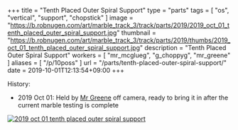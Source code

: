 +++
title = "Tenth Placed Outer Spiral Support"
type = "parts"
tags = [ "os", "vertical", "support", "chopstick" ]
image = "https://b.robnugen.com/art/marble_track_3/track/parts/2019/2019_oct_01_tenth_placed_outer_spiral_support.jpg"
thumbnail = "https://b.robnugen.com/art/marble_track_3/track/parts/2019/thumbs/2019_oct_01_tenth_placed_outer_spiral_support.jpg"
description = "Tenth Placed Outer Spiral Support"
workers = [
    "mr_mcglueg",
    "g_choppyg",
	"mr_greene"
]
aliases = [
    "/p/10poss"
]
url = "/parts/tenth-placed-outer-spiral-support/"
date = 2019-10-01T12:13:54+09:00
+++


History:

* 2019 Oct 01: Held by [Mr Greene](/workers/mr_greene/) off camera, ready to bring it in after the current marble testing is complete

[![2019 oct 01 tenth placed outer spiral support](//b.robnugen.com/art/marble_track_3/track/parts/2019/thumbs/2019_oct_01_tenth_placed_outer_spiral_support.jpg)](//b.robnugen.com/art/marble_track_3/track/parts/2019/2019_oct_01_tenth_placed_outer_spiral_support.jpg)
